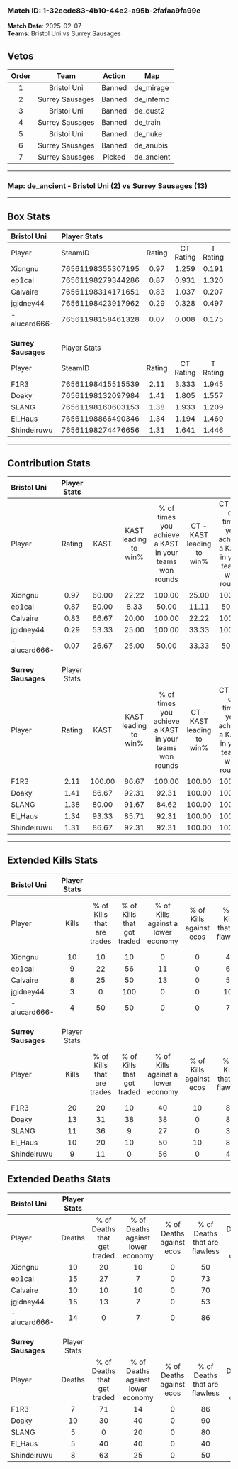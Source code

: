 ### Match ID: 1-32ecde83-4b10-44e2-a95b-2fafaa9fa99e  
**Match Date**: 2025-02-07  
**Teams**: Bristol Uni vs Surrey Sausages  

## Vetos  

| Order | Team | Action | Map |
| :---: | :--: | :----: | --- |
| 1 | Bristol Uni | Banned | de_mirage |
| 2 | Surrey Sausages | Banned | de_inferno |
| 3 | Bristol Uni | Banned | de_dust2 |
| 4 | Surrey Sausages | Banned | de_train |
| 5 | Bristol Uni | Banned | de_nuke |
| 6 | Surrey Sausages | Banned | de_anubis |
| 7 | Surrey Sausages | Picked | de_ancient |

---  

### **Map**: de_ancient - Bristol Uni (2) vs Surrey Sausages (13)  
---  

## Box Stats  

| **Bristol Uni**     | Player Stats      |        |           |          |        |       |       |         |        |      |     |
| :- | :- | :-: | :-: | :-: | :-: | :-: | :-: | :-: | :-: | :-: | :-: |
| Player              | SteamID           | Rating | CT Rating | T Rating |  KAST  |  ADR  | Kills | Assists | Deaths | K/D  | HS% |
| Xiongnu             | 76561198355307195 |  0.97  |   1.259   |  0.191   | 60.00  | 77.2  |  10   |    1    |   10   | 1.00 | 50  |
| ep1cal              | 76561198279344286 |  0.87  |   0.931   |  1.320   | 80.00  | 67.3  |   9   |    3    |   15   | 0.60 | 22  |
| Calvaire            | 76561198314171651 |  0.83  |   1.037   |  0.207   | 66.67  | 54.3  |   8   |    1    |   10   | 0.80 | 50  |
| jgidney44           | 76561198423917962 |  0.29  |   0.328   |  0.497   | 53.33  | 52.1  |   3   |    5    |   15   | 0.20 | 100 |
| -alucard666-        | 76561198158461328 |  0.07  |   0.008   |  0.175   | 26.67  | 25.9  |   4   |    0    |   14   | 0.29 | 50  |
|                     |                   |        |           |          |        |       |       |         |        |      |     |
|                     |                   |        |           |          |        |       |       |         |        |      |     |
|                     |                   |        |           |          |        |       |       |         |        |      |     |
| **Surrey Sausages** | Player Stats      |        |           |          |        |       |       |         |        |      |     |
| Player              | SteamID           | Rating | CT Rating | T Rating |  KAST  |  ADR  | Kills | Assists | Deaths | K/D  | HS% |
| F1R3                | 76561198415515539 |  2.11  |   3.333   |  1.945   | 100.00 | 116.5 |  20   |    6    |   7    | 2.86 | 50  |
| Doaky               | 76561198132097984 |  1.41  |   1.805   |  1.557   | 86.67  | 97.5  |  13   |    2    |   10   | 1.30 | 30  |
| SLANG               | 76561198160603153 |  1.38  |   1.933   |  1.209   | 80.00  | 77.3  |  11   |    5    |   5    | 2.20 | 63  |
| El_Haus             | 76561198866490346 |  1.34  |   1.194   |  1.469   | 93.33  | 55.5  |  10   |    3    |   5    | 2.00 | 40  |
| Shindeiruwu         | 76561198274476656 |  1.31  |   1.641   |  1.446   | 86.67  | 95.1  |   9   |   11    |   8    | 1.13 | 33  |
---  

## Contribution Stats  

| **Bristol Uni**     | Player Stats |        |                      |                                                        |                           |                                                             |                          |                                                            |
| :- | :-: | :-: | :-: | :-: | :-: | :-: | :-: | :-: |
| Player              |    Rating    |  KAST  | KAST leading to win% | % of times you achieve a KAST in your teams won rounds | CT - KAST leading to win% | CT - % of times you achieve a KAST in your teams won rounds | T - KAST leading to win% | T - % of times you achieve a KAST in your teams won rounds |
| Xiongnu             |     0.97     | 60.00  |        22.22         |                         100.00                         |           25.00           |                           100.00                            |           0.00           |                            0.00                            |
| ep1cal              |     0.87     | 80.00  |         8.33         |                         50.00                          |           11.11           |                            50.00                            |           0.00           |                            0.00                            |
| Calvaire            |     0.83     | 66.67  |        20.00         |                         100.00                         |           22.22           |                           100.00                            |           0.00           |                            0.00                            |
| jgidney44           |     0.29     | 53.33  |        25.00         |                         100.00                         |           33.33           |                           100.00                            |           0.00           |                            0.00                            |
| -alucard666-        |     0.07     | 26.67  |        25.00         |                         50.00                          |           33.33           |                            50.00                            |           0.00           |                            0.00                            |
|                     |              |        |                      |                                                        |                           |                                                             |                          |                                                            |
|                     |              |        |                      |                                                        |                           |                                                             |                          |                                                            |
|                     |              |        |                      |                                                        |                           |                                                             |                          |                                                            |
| **Surrey Sausages** | Player Stats |        |                      |                                                        |                           |                                                             |                          |                                                            |
| Player              |    Rating    |  KAST  | KAST leading to win% | % of times you achieve a KAST in your teams won rounds | CT - KAST leading to win% | CT - % of times you achieve a KAST in your teams won rounds | T - KAST leading to win% | T - % of times you achieve a KAST in your teams won rounds |
| F1R3                |     2.11     | 100.00 |        86.67         |                         100.00                         |          100.00           |                           100.00                            |          83.33           |                           100.00                           |
| Doaky               |     1.41     | 86.67  |        92.31         |                         92.31                          |          100.00           |                           100.00                            |          90.00           |                           90.00                            |
| SLANG               |     1.38     | 80.00  |        91.67         |                         84.62                          |          100.00           |                           100.00                            |          88.89           |                           80.00                            |
| El_Haus             |     1.34     | 93.33  |        85.71         |                         92.31                          |          100.00           |                           100.00                            |          81.82           |                           90.00                            |
| Shindeiruwu         |     1.31     | 86.67  |        92.31         |                         92.31                          |          100.00           |                           100.00                            |          90.00           |                           90.00                            |
---  

## Extended Kills Stats  

| **Bristol Uni**     | Player Stats |                            |                            |                                    |                         |                              |                                 |                                       |                    |           |
| :- | :-: | :-: | :-: | :-: | :-: | :-: | :-: | :-: | :-: | :-: |
| Player              |    Kills     | % of Kills that are trades | % of Kills that got traded | % of Kills against a lower economy | % of Kills against ecos | % of Kills that are flawless | % of Kills that are close duels | % of Kills that are assisted by flash | Pistol Round Kills | AWP Kills |
| Xiongnu             |      10      |             10             |             10             |                 0                  |            0            |              40              |                0                |                   0                   |         4          |     5     |
| ep1cal              |      9       |             22             |             56             |                 11                 |            0            |              67              |                0                |                   0                   |         0          |     0     |
| Calvaire            |      8       |             25             |             50             |                 13                 |            0            |              50              |                0                |                   0                   |         2          |     0     |
| jgidney44           |      3       |             0              |            100             |                 0                  |            0            |             100              |                0                |                   0                   |         1          |     0     |
| -alucard666-        |      4       |             50             |             50             |                 0                  |            0            |              75              |                0                |                   0                   |         0          |     0     |
|                     |              |                            |                            |                                    |                         |                              |                                 |                                       |                    |           |
|                     |              |                            |                            |                                    |                         |                              |                                 |                                       |                    |           |
|                     |              |                            |                            |                                    |                         |                              |                                 |                                       |                    |           |
| **Surrey Sausages** | Player Stats |                            |                            |                                    |                         |                              |                                 |                                       |                    |           |
| Player              |    Kills     | % of Kills that are trades | % of Kills that got traded | % of Kills against a lower economy | % of Kills against ecos | % of Kills that are flawless | % of Kills that are close duels | % of Kills that are assisted by flash | Pistol Round Kills | AWP Kills |
| F1R3                |      20      |             20             |             10             |                 40                 |           10            |              80              |                0                |                   0                   |         3          |     0     |
| Doaky               |      13      |             31             |             38             |                 38                 |            0            |              85              |                0                |                  15                   |         2          |     2     |
| SLANG               |      11      |             36             |             9              |                 27                 |            0            |              36              |               18                |                   0                   |         3          |     0     |
| El_Haus             |      10      |             20             |             10             |                 50                 |           10            |              80              |                0                |                   0                   |         1          |     0     |
| Shindeiruwu         |      9       |             11             |             0              |                 56                 |            0            |              44              |                0                |                   0                   |         0          |     0     |
## Extended Deaths Stats  

| **Bristol Uni**     | Player Stats |                             |                                   |                          |                               |                            |                           |               |
| :- | :-: | :-: | :-: | :-: | :-: | :-: | :-: | :-: |
| Player              |    Deaths    | % of Deaths that get traded | % of Deaths against lower economy | % of Deaths against ecos | % of Deaths that are flawless | % of Deaths that are close | % of Deaths while blinded | Deaths to AWP |
| Xiongnu             |      10      |             20              |                10                 |            0             |              50               |             10             |             0             |       0       |
| ep1cal              |      15      |             27              |                 7                 |            0             |              73               |             7              |             7             |       0       |
| Calvaire            |      10      |             10              |                10                 |            0             |              70               |             0              |             0             |       0       |
| jgidney44           |      15      |             13              |                 7                 |            0             |              53               |             0              |             7             |       1       |
| -alucard666-        |      14      |              0              |                 7                 |            0             |              86               |             0              |             0             |       1       |
|                     |              |                             |                                   |                          |                               |                            |                           |               |
|                     |              |                             |                                   |                          |                               |                            |                           |               |
|                     |              |                             |                                   |                          |                               |                            |                           |               |
| **Surrey Sausages** | Player Stats |                             |                                   |                          |                               |                            |                           |               |
| Player              |    Deaths    | % of Deaths that get traded | % of Deaths against lower economy | % of Deaths against ecos | % of Deaths that are flawless | % of Deaths that are close | % of Deaths while blinded | Deaths to AWP |
| F1R3                |      7       |             71              |                14                 |            0             |              86               |             0              |             0             |       1       |
| Doaky               |      10      |             30              |                40                 |            0             |              90               |             0              |             0             |       2       |
| SLANG               |      5       |              0              |                20                 |            0             |              80               |             0              |             0             |       1       |
| El_Haus             |      5       |             40              |                40                 |            0             |              40               |             0              |             0             |       0       |
| Shindeiruwu         |      8       |             63              |                25                 |            0             |              50               |             0              |             0             |       1       |
